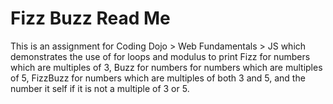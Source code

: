 # Fizz Buzz Read Me

This is an assignment for Coding Dojo > Web Fundamentals > JS 
which demonstrates the use of for loops and modulus 
to print Fizz for numbers which are multiples of 3, Buzz for numbers
for numbers which are multiples of 5, FizzBuzz for numbers which are
multiples of both 3 and 5, and the number it self if it is not
a multiple of 3 or 5.